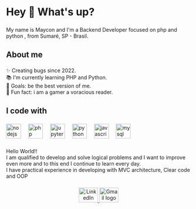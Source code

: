<h1 align="left">Hey 👋 What's up?</h1>

###

<p align="left">My name is Maycon and I'm a Backend Developer focused on php and python , from Sumaré, SP - Brasil.</p>

###

<h2 align="left">About me</h2>

###

<p align="left">✨ Creating bugs since 2022.<br>📚 I'm currently learning PHP and Python.<br>🎯 Goals: be the best version of me.<br>🎲 Fun fact: i am a gamer a voracious reader.</p>

###

<h2 align="left">I code with</h2>

###

<div align="left">
  <img src="https://cdn.jsdelivr.net/gh/devicons/devicon/icons/nodejs/nodejs-original.svg" height="40" alt="nodejs logo"  />
  <img width="12" />
  <img src="https://cdn.jsdelivr.net/gh/devicons/devicon/icons/php/php-original.svg" height="40" alt="php logo"  />
  <img width="12" />
  <img src="https://cdn.jsdelivr.net/gh/devicons/devicon/icons/jupyter/jupyter-original.svg" height="40" alt="jupyter logo"  />
  <img width="12" />
  <img src="https://cdn.jsdelivr.net/gh/devicons/devicon/icons/python/python-original.svg" height="40" alt="python logo"  />
  <img width="12" />
  <img src="https://cdn.jsdelivr.net/gh/devicons/devicon/icons/javascript/javascript-original.svg" height="40" alt="javascript logo"  />
  <img width="12" />
  <img src="https://cdn.jsdelivr.net/gh/devicons/devicon/icons/mysql/mysql-original.svg" height="40" alt="mysql logo"  />
</div>

###

<p align="left">Hello World!!<br>I am qualified to develop and solve logical problems and I want to improve even more and to this end I continue to learn every day.<br>I have practical experience in developing with MVC architecture, Clear code and OOP</p>

###

<div align="left">
</div>

###

<div align="center">
  <a href="https://www.linkedin.com/in/maycon-espindola-oliveira-5871611ab" target="_blank">
    <img src="https://raw.githubusercontent.com/maurodesouza/profile-readme-generator/master/src/assets/icons/social/linkedin/default.svg" width="52" height="40" alt="LinkedIn logo" />
  </a>
  <a href="mailto:maycon.oliveira.work@gmail.com" target="_blank">
    <img src="https://raw.githubusercontent.com/maurodesouza/profile-readme-generator/master/src/assets/icons/social/gmail/default.svg" width="52" height="40" alt="Gmail logo" />
  </a>
</div>


###
